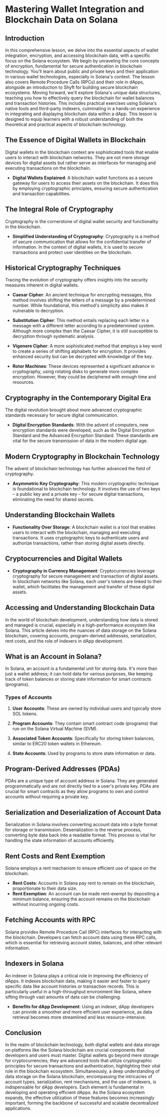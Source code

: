 # Mastering Wallet Integration and Blockchain Data on Solana

## Introduction

In this comprehensive lesson, we delve into the essential aspects of wallet integration, encryption, and accessing blockchain data, with a specific focus on the Solana ecosystem. We begin by unraveling the core concepts of encryption, fundamental for secure authentication in blockchain technology. You'll learn about public and private keys and their application in various wallet technologies, especially in Solana's context. The lesson also covers Remote Procedure Calls (RPCs) and their role in dApps, alongside an introduction to Shyft for building secure blockchain ecosystems. Moving forward, we'll explore Solana's unique data structures, teaching you how to effectively query the blockchain for wallet balances and transaction histories. This includes practical exercises using Solana's native tools and third-party indexers, culminating in a hands-on experience in integrating and displaying blockchain data within a dApp. This lesson is designed to equip learners with a robust understanding of both the theoretical and practical aspects of blockchain technology.

## The Essence of Digital Wallets in Blockchain

Digital wallets in the blockchain context are sophisticated tools that enable users to interact with blockchain networks. They are not mere storage devices for digital assets but rather serve as interfaces for managing and executing transactions on the blockchain.

- **Digital Wallets Explained**: A blockchain wallet functions as a secure gateway for users to access their assets on the blockchain. It does this by employing cryptographic principles, ensuring secure authentication and transaction capabilities.

## The Integral Role of Cryptography

Cryptography is the cornerstone of digital wallet security and functionality in the blockchain.

- **Simplified Understanding of Cryptography**: Cryptography is a method of secure communication that allows for the confidential transfer of information. In the context of digital wallets, it is used to secure transactions and protect user identities on the blockchain.

## Historical Cryptography Techniques

Tracing the evolution of cryptography offers insights into the security measures inherent in digital wallets.

- **Caesar Cipher**: An ancient technique for encrypting messages, this method involves shifting the letters of a message by a predetermined number. While foundational, this method's simplicity also makes it vulnerable to decryption.

- **Substitution Cipher**: This method entails replacing each letter in a message with a different letter according to a predetermined system. Although more complex than the Caesar Cipher, it is still susceptible to decryption through systematic analysis.

- **Vigenere Cipher**: A more sophisticated method that employs a key word to create a series of shifting alphabets for encryption. It provides enhanced security but can be decrypted with knowledge of the key.

- **Rotor Machines**: These devices represented a significant advance in cryptography, using rotating disks to generate more complex encryption. However, they could be deciphered with enough time and resources.

## Cryptography in the Contemporary Digital Era

The digital revolution brought about more advanced cryptographic standards necessary for secure digital communication.

- **Digital Encryption Standards**: With the advent of computers, new encryption standards were developed, such as the Digital Encryption Standard and the Advanced Encryption Standard. These standards are vital for the secure transmission of data in the modern digital age.

## Modern Cryptography in Blockchain Technology

The advent of blockchain technology has further advanced the field of cryptography.

- **Asymmetric Key Cryptography**: This modern cryptographic technique is foundational to blockchain technology. It involves the use of two keys – a public key and a private key – for secure digital transactions, eliminating the need for shared secrets.

## Understanding Blockchain Wallets

- **Functionality Over Storage**: A blockchain wallet is a tool that enables users to interact with the blockchain, managing and executing transactions. It uses cryptographic keys to authenticate users and authorize transactions, rather than storing digital assets directly.

## Cryptocurrencies and Digital Wallets

- **Cryptography in Currency Management**: Cryptocurrencies leverage cryptography for secure management and transaction of digital assets. In blockchain networks like Solana, each user's tokens are linked to their wallet, which facilitates the management and transfer of these digital assets.

## Accessing and Understanding Blockchain Data

In the world of blockchain development, understanding how data is stored and managed is crucial, especially in a high-performance ecosystem like Solana. This article delves into the nuances of data storage on the Solana blockchain, covering accounts, program-derived addresses, serialization, rent costs, and the role of indexers in dApp development.

## What is an Account in Solana?

In Solana, an account is a fundamental unit for storing data. It's more than just a wallet address; it can hold data for various purposes, like keeping track of token balances or storing state information for smart contracts (programs).

### Types of Accounts

1. **User Accounts**: These are owned by individual users and typically store SOL tokens.
2. **Program Accounts**: They contain smart contract code (programs) that run on the Solana Virtual Machine (SVM).
3. **Associated Token Accounts**: Specifically for storing token balances, similar to ERC20 token wallets in Ethereum.

4. **State Accounts**: Used by programs to store state information or data.

## Program-Derived Addresses (PDAs)

PDAs are a unique type of account address in Solana. They are generated programmatically and are not directly tied to a user's private key. PDAs are crucial for smart contracts as they allow programs to own and control accounts without requiring a private key.

## Serialization and Deserialization of Account Data

Serialization in Solana involves converting account data into a byte format for storage or transmission. Deserialization is the reverse process, converting byte data back into a readable format. This process is vital for handling the state information of accounts efficiently.

## Rent Costs and Rent Exemption

Solana employs a rent mechanism to ensure efficient use of space on the blockchain.

- **Rent Costs**: Accounts in Solana pay rent to remain on the blockchain, proportionate to their data size.
- **Rent Exemption**: An account can be made rent-exempt by depositing a minimum balance, ensuring the account remains on the blockchain without incurring ongoing costs.

## Fetching Accounts with RPC

Solana provides Remote Procedure Call (RPC) interfaces for interacting with the blockchain. Developers can fetch account data using these RPC calls, which is essential for retrieving account states, balances, and other relevant information.

## Indexers in Solana

An indexer in Solana plays a critical role in improving the efficiency of dApps. It indexes blockchain data, making it easier and faster to query specific data like account histories or transaction records. This is particularly useful in a high-throughput environment like Solana, where sifting through vast amounts of data can be challenging.

- **Benefits for dApp Development**: Using an indexer, dApp developers can provide a smoother and more efficient user experience, as data retrieval becomes more streamlined and less resource-intensive.

## Conclusion

In the realm of blockchain technology, both digital wallets and data storage on platforms like the Solana blockchain are crucial components that developers and users must master. Digital wallets go beyond mere storage for cryptocurrencies; they are advanced tools that utilize cryptographic principles for secure transactions and authentication, highlighting their vital role in the blockchain ecosystem. Simultaneously, a deep understanding of data storage on the Solana blockchain, encompassing the intricacies of account types, serialization, rent mechanisms, and the use of indexers, is indispensable for dApp developers. Each element is fundamental in developing and operating efficient dApps. As the Solana ecosystem expands, the effective utilization of these features becomes increasingly important, forming the backbone of successful and scalable decentralized applications.
